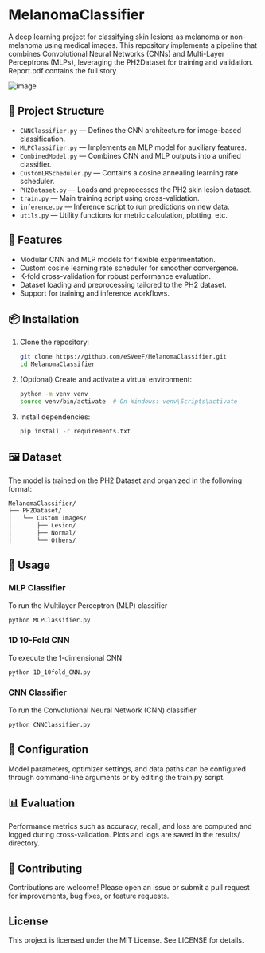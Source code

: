 # MelanomaClassifier

A deep learning project for classifying skin lesions as melanoma or non-melanoma using medical images. This repository implements a pipeline that combines Convolutional Neural Networks (CNNs) and Multi-Layer Perceptrons (MLPs), leveraging the PH2Dataset for training and validation. Report.pdf contains the full story

![image](https://github.com/user-attachments/assets/f209710d-a7fb-40e4-9674-3ebf4fd4a30e)


## 📂 Project Structure

- `CNNClassifier.py` — Defines the CNN architecture for image-based classification.
- `MLPClassifier.py` — Implements an MLP model for auxiliary features.
- `CombinedModel.py` — Combines CNN and MLP outputs into a unified classifier.
- `CustomLRScheduler.py` — Contains a cosine annealing learning rate scheduler.
- `PH2Dataset.py` — Loads and preprocesses the PH2 skin lesion dataset.
- `train.py` — Main training script using cross-validation.
- `inference.py` — Inference script to run predictions on new data.
- `utils.py` — Utility functions for metric calculation, plotting, etc.

## 🧠 Features

- Modular CNN and MLP models for flexible experimentation.
- Custom cosine learning rate scheduler for smoother convergence.
- K-fold cross-validation for robust performance evaluation.
- Dataset loading and preprocessing tailored to the PH2 dataset.
- Support for training and inference workflows.

## 📦 Installation

1. Clone the repository:
   ```bash
   git clone https://github.com/eSVeeF/MelanomaClassifier.git
   cd MelanomaClassifier
2. (Optional) Create and activate a virtual environment:
   ```bash
   python -m venv venv
   source venv/bin/activate  # On Windows: venv\Scripts\activate
3. Install dependencies:
   ```bash
   pip install -r requirements.txt

## 🖼️ Dataset
The model is trained on the PH2 Dataset and organized in the following format:
```bash
MelanomaClassifier/
├── PH2Dataset/
│   └── Custom Images/
│       ├── Lesion/
│       ├── Normal/
│       └── Others/
```

## 🚀 Usage
### MLP Classifier 
To run the Multilayer Perceptron (MLP) classifier
```bash
python MLPClassifier.py
```
### 1D 10-Fold CNN
To execute the 1-dimensional CNN
```bash
python 1D_10fold_CNN.py
```
### CNN Classifier
To run the Convolutional Neural Network (CNN) classifier
```bash
python CNNClassifier.py
```

## 🔧 Configuration
Model parameters, optimizer settings, and data paths can be configured through command-line arguments or by editing the train.py script.

## 📊 Evaluation
Performance metrics such as accuracy, recall, and loss are computed and logged during cross-validation. Plots and logs are saved in the results/ directory.

## 🤝 Contributing
Contributions are welcome! Please open an issue or submit a pull request for improvements, bug fixes, or feature requests.

## License
This project is licensed under the MIT License. See LICENSE for details.
